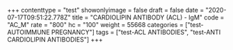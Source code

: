 +++
contenttype = "test"
showonlyimage = false
draft = false
date = "2020-07-17T09:51:22.778Z"
title = "CARDIOLIPIN ANTIBODY (ACL) - IgM"
code = "AC_M"
rate = "800"
hc = "100"
weight = 55668
categories = ["test-AUTOIMMUNE PREGNANCY"]
tags = ["test-ACL ANTIBODIES", "test-ANTI CARDIOLIPIN ANTIBODIES"]
+++

